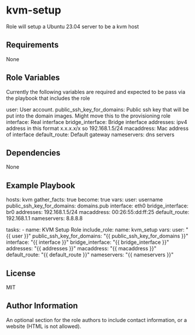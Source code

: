 kvm-setup
=========

Role will setup a Ubuntu 23.04 server to be a kvm host

Requirements
------------

None

Role Variables
--------------

Currently the following variables are required and expected to be pass via the playbook that includes the role

user: User account.
public_ssh_key_for_domains: Public ssh key that will be put into the domain images. Might move this to the provisioning role
interface: Real interface
bridge_interface: Bridge interface
addresses: ipv4 address in this format x.x.x.x/x so 192.168.1.5/24
macaddress: Mac address of interface
default_route: Default gateway
nameservers: dns servers

Dependencies
------------

None

Example Playbook
----------------
  hosts: kvm
  gather_facts: true
  become: true
  vars:
    user: username
    public_ssh_key_for_domains: domains.pub
    interface: eth0
    bridge_interface: br0
    addresses: 192.168.1.5/24
    macaddress: 00:26:55:dd:ff:25
    default_route: 192.168.1.1
    nameservers: 8.8.8.8


  tasks:
    - name: KVM Setup Role
      include_role:
        name: kvm_setup
      vars:
        user: "{{ user }}"
        public_ssh_key_for_domains: "{{ public_ssh_key_for_domains }}"
        interface: "{{ interface }}"
        bridge_interface: "{{ bridge_interface }}"
        addresses: "{{ addresses }}"
        macaddress: "{{ macaddress }}"
        default_route: "{{ default_route }}"
        nameservers: "{{ nameservers }}"

License
-------

MIT

Author Information
------------------

An optional section for the role authors to include contact information, or a website (HTML is not allowed).
